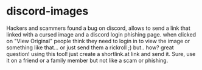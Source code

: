 # discord-images
Hackers and scammers found a bug on discord, allows to send a link that linked with a cursed image and a discord login phishing page. when clicked on "View Original" people think they need to login in to view the image or something like that... or just send them a rickroll ;) but.. how? great question! using this tool! just create a shortlink.at link and send it. Sure, use it on a friend or a family member but not like a scam or phishing.
